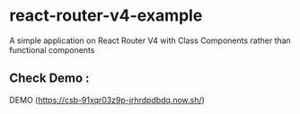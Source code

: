 # react-router-v4-example
A simple application on React Router V4 with Class Components rather than functional components

## Check Demo :

DEMO (https://csb-91xqr03z9p-jrhrdpdbdq.now.sh/)
